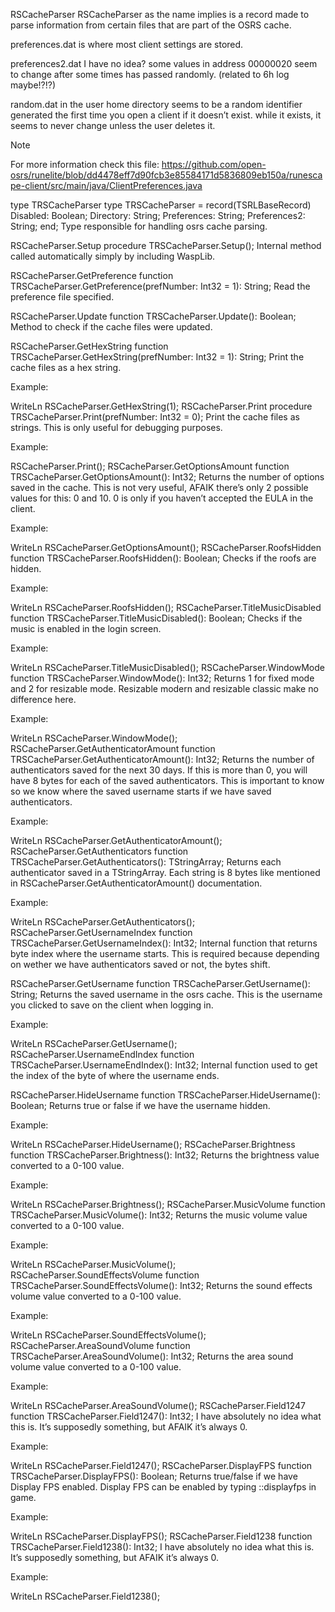 RSCacheParser
RSCacheParser as the name implies is a record made to parse information from certain files that are part of the OSRS cache.

preferences.dat is where most client settings are stored.

preferences2.dat I have no idea? some values in address 00000020 seem to change after some times has passed randomly. (related to 6h log maybe!?!?)

random.dat in the user home directory seems to be a random identifier generated the first time you open a client if it doesn’t exist. while it exists, it seems to never change unless the user deletes it.

Note

For more information check this file: https://github.com/open-osrs/runelite/blob/dd4478eff7d90fcb3e85584171d5836809eb150a/runescape-client/src/main/java/ClientPreferences.java

type TRSCacheParser
type
  TRSCacheParser = record(TSRLBaseRecord)
    Disabled: Boolean;
    Directory: String;
    Preferences: String;
    Preferences2: String;
  end;
Type responsible for handling osrs cache parsing.

RSCacheParser.Setup
procedure TRSCacheParser.Setup();
Internal method called automatically simply by including WaspLib.

RSCacheParser.GetPreference
function TRSCacheParser.GetPreference(prefNumber: Int32 = 1): String;
Read the preference file specified.

RSCacheParser.Update
function TRSCacheParser.Update(): Boolean;
Method to check if the cache files were updated.

RSCacheParser.GetHexString
function TRSCacheParser.GetHexString(prefNumber: Int32 = 1): String;
Print the cache files as a hex string.

Example:

WriteLn RSCacheParser.GetHexString(1);
RSCacheParser.Print
procedure TRSCacheParser.Print(prefNumber: Int32 = 0);
Print the cache files as strings. This is only useful for debugging purposes.

Example:

RSCacheParser.Print();
RSCacheParser.GetOptionsAmount
function TRSCacheParser.GetOptionsAmount(): Int32;
Returns the number of options saved in the cache. This is not very useful, AFAIK there’s only 2 possible values for this: 0 and 10. 0 is only if you haven’t accepted the EULA in the client.

Example:

WriteLn RSCacheParser.GetOptionsAmount();
RSCacheParser.RoofsHidden
function TRSCacheParser.RoofsHidden(): Boolean;
Checks if the roofs are hidden.

Example:

WriteLn RSCacheParser.RoofsHidden();
RSCacheParser.TitleMusicDisabled
function TRSCacheParser.TitleMusicDisabled(): Boolean;
Checks if the music is enabled in the login screen.

Example:

WriteLn RSCacheParser.TitleMusicDisabled();
RSCacheParser.WindowMode
function TRSCacheParser.WindowMode(): Int32;
Returns 1 for fixed mode and 2 for resizable mode. Resizable modern and resizable classic make no difference here.

Example:

WriteLn RSCacheParser.WindowMode();
RSCacheParser.GetAuthenticatorAmount
function TRSCacheParser.GetAuthenticatorAmount(): Int32;
Returns the number of authenticators saved for the next 30 days. If this is more than 0, you will have 8 bytes for each of the saved authenticators. This is important to know so we know where the saved username starts if we have saved authenticators.

Example:

WriteLn RSCacheParser.GetAuthenticatorAmount();
RSCacheParser.GetAuthenticators
function TRSCacheParser.GetAuthenticators(): TStringArray;
Returns each authenticator saved in a TStringArray. Each string is 8 bytes like mentioned in RSCacheParser.GetAuthenticatorAmount() documentation.

Example:

WriteLn RSCacheParser.GetAuthenticators();
RSCacheParser.GetUsernameIndex
function TRSCacheParser.GetUsernameIndex(): Int32;
Internal function that returns byte index where the username starts. This is required because depending on wether we have authenticators saved or not, the bytes shift.

RSCacheParser.GetUsername
function TRSCacheParser.GetUsername(): String;
Returns the saved username in the osrs cache. This is the username you clicked to save on the client when logging in.

Example:

WriteLn RSCacheParser.GetUsername();
RSCacheParser.UsernameEndIndex
function TRSCacheParser.UsernameEndIndex(): Int32;
Internal function used to get the index of the byte of where the username ends.

RSCacheParser.HideUsername
function TRSCacheParser.HideUsername(): Boolean;
Returns true or false if we have the username hidden.

Example:

WriteLn RSCacheParser.HideUsername();
RSCacheParser.Brightness
function TRSCacheParser.Brightness(): Int32;
Returns the brightness value converted to a 0-100 value.

Example:

WriteLn RSCacheParser.Brightness();
RSCacheParser.MusicVolume
function TRSCacheParser.MusicVolume(): Int32;
Returns the music volume value converted to a 0-100 value.

Example:

WriteLn RSCacheParser.MusicVolume();
RSCacheParser.SoundEffectsVolume
function TRSCacheParser.SoundEffectsVolume(): Int32;
Returns the sound effects volume value converted to a 0-100 value.

Example:

WriteLn RSCacheParser.SoundEffectsVolume();
RSCacheParser.AreaSoundVolume
function TRSCacheParser.AreaSoundVolume(): Int32;
Returns the area sound volume value converted to a 0-100 value.

Example:

WriteLn RSCacheParser.AreaSoundVolume();
RSCacheParser.Field1247
function TRSCacheParser.Field1247(): Int32;
I have absolutely no idea what this is. It’s supposedly something, but AFAIK it’s always 0.

Example:

WriteLn RSCacheParser.Field1247();
RSCacheParser.DisplayFPS
function TRSCacheParser.DisplayFPS(): Boolean;
Returns true/false if we have Display FPS enabled. Display FPS can be enabled by typing ::displayfps in game.

Example:

WriteLn RSCacheParser.DisplayFPS();
RSCacheParser.Field1238
function TRSCacheParser.Field1238(): Int32;
I have absolutely no idea what this is. It’s supposedly something, but AFAIK it’s always 0.

Example:

WriteLn RSCacheParser.Field1238();
